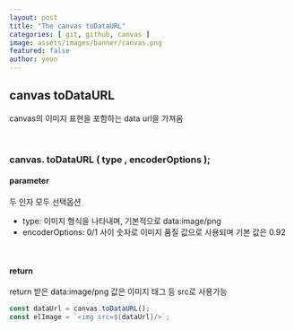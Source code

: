 ```yaml
---
layout: post
title: "The canvas toDataURL" 
categories: [ git, github, canvas ]
image: assets/images/banner/canvas.png
featured: false
author: yeon
---
```



## canvas toDataURL

canvas의 이미지 표현을 포함하는 data url을 가져옴

<br>

### canvas. toDataURL ( type , encoderOptions );
#### parameter
두 인자 모두 선택옵션
- type: 이미지 형식을 나타내며, 기본적으로 data:image/png
- encoderOptions: 0/1 사이 숫자로 이미지 품질 값으로 사용되며 기본 값은 0.92

<br>

#### return
return 받은 data:image/png 값은 이미지 태그 등 src로 사용가능

```javascript
const dataUrl = canvas.toDataURL();
const elImage = `<img src=${dataUrl}/>`;
```

<br><br><br>